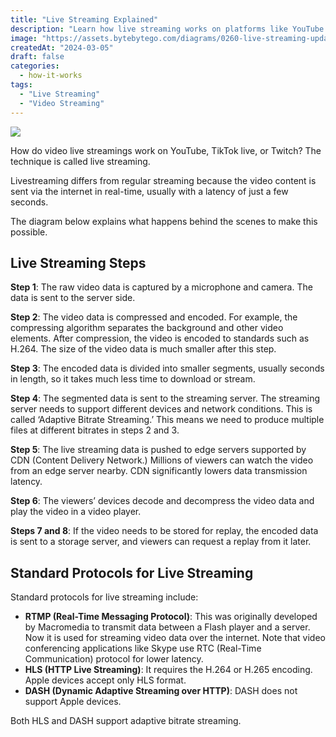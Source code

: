 ```yaml
---
title: "Live Streaming Explained"
description: "Learn how live streaming works on platforms like YouTube and Twitch."
image: "https://assets.bytebytego.com/diagrams/0260-live-streaming-updated.png"
createdAt: "2024-03-05"
draft: false
categories:
  - how-it-works
tags:
  - "Live Streaming"
  - "Video Streaming"
---
```


![](https://assets.bytebytego.com/diagrams/0260-live-streaming-updated.png)

How do video live streamings work on YouTube, TikTok live, or Twitch? The technique is called live streaming.

Livestreaming differs from regular streaming because the video content is sent via the internet in real-time, usually with a latency of just a few seconds.

The diagram below explains what happens behind the scenes to make this possible.

## Live Streaming Steps

**Step 1**: The raw video data is captured by a microphone and camera. The data is sent to the server side.

**Step 2**: The video data is compressed and encoded. For example, the compressing algorithm separates the background and other video elements. After compression, the video is encoded to standards such as H.264. The size of the video data is much smaller after this step.

**Step 3**: The encoded data is divided into smaller segments, usually seconds in length, so it takes much less time to download or stream.

**Step 4**: The segmented data is sent to the streaming server. The streaming server needs to support different devices and network conditions. This is called ‘Adaptive Bitrate Streaming.’ This means we need to produce multiple files at different bitrates in steps 2 and 3.

**Step 5**: The live streaming data is pushed to edge servers supported by CDN (Content Delivery Network.) Millions of viewers can watch the video from an edge server nearby. CDN significantly lowers data transmission latency.

**Step 6**: The viewers’ devices decode and decompress the video data and play the video in a video player.

**Steps 7 and 8**: If the video needs to be stored for replay, the encoded data is sent to a storage server, and viewers can request a replay from it later.

## Standard Protocols for Live Streaming

Standard protocols for live streaming include:

*   **RTMP (Real-Time Messaging Protocol)**: This was originally developed by Macromedia to transmit data between a Flash player and a server. Now it is used for streaming video data over the internet. Note that video conferencing applications like Skype use RTC (Real-Time Communication) protocol for lower latency.
*   **HLS (HTTP Live Streaming)**: It requires the H.264 or H.265 encoding. Apple devices accept only HLS format.
*   **DASH (Dynamic Adaptive Streaming over HTTP)**: DASH does not support Apple devices.

Both HLS and DASH support adaptive bitrate streaming.
